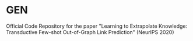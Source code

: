 # GEN
Official Code Repository for the paper "Learning to Extrapolate Knowledge: Transductive Few-shot Out-of-Graph Link Prediction" (NeurIPS 2020)
